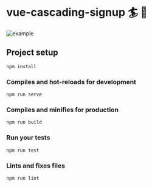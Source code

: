 # vue-cascading-signup 🏄 🌊

![example](https://github.com/98mprice/vue-cascading-signup/blob/master/example.gif")

## Project setup
```
npm install
```

### Compiles and hot-reloads for development
```
npm run serve
```

### Compiles and minifies for production
```
npm run build
```

### Run your tests
```
npm run test
```

### Lints and fixes files
```
npm run lint
```
